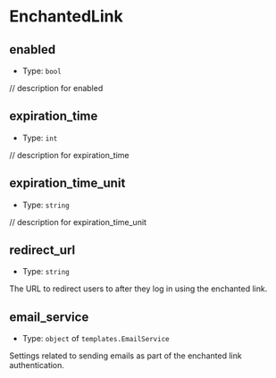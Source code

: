 
EnchantedLink
=============



enabled
-------

- Type: `bool` 

// description for enabled



expiration_time
---------------

- Type: `int` 

// description for expiration_time



expiration_time_unit
--------------------

- Type: `string` 

// description for expiration_time_unit



redirect_url
------------

- Type: `string` 

The URL to redirect users to after they log in using the enchanted link.



email_service
-------------

- Type: `object` of `templates.EmailService` 

Settings related to sending emails as part of the enchanted link authentication.
